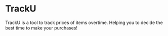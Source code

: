 # TrackU

TrackU is a tool to track prices of items overtime. Helping you to decide the best time to make your purchases!

